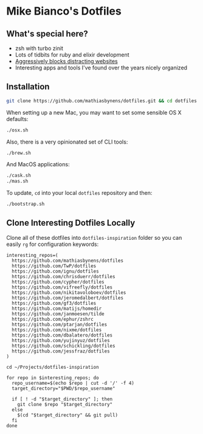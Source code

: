 # Mike Bianco's Dotfiles

## What's special here?

* zsh with turbo zinit
* Lots of tidbits for ruby and elixir development
* [Aggressively blocks distracting websites](http://mikebian.co/how-to-block-distracting-websites-on-your-laptop/)
* Interesting apps and tools I've found over the years nicely organized

## Installation

```bash
git clone https://github.com/mathiasbynens/dotfiles.git && cd dotfiles && ./bootstrap.sh
```

When setting up a new Mac, you may want to set some sensible OS X defaults:

```bash
./osx.sh
```

Also, there is a very opinionated set of CLI tools:

```bash
./brew.sh
```

And MacOS applications:

```bash
./cask.sh
./mas.sh
```

To update, `cd` into your local `dotfiles` repository and then:

```bash
./bootstrap.sh
```

## Clone Interesting Dotfiles Locally

Clone all of these dotfiles into `dotfiles-inspiration` folder so you can easily `rg` for configuration keywords:

```shell
interesting_repos=(
  https://github.com/mathiasbynens/dotfiles
  https://github.com/TwP/dotfiles
  https://github.com/ignu/dotfiles
  https://github.com/chrisduerr/dotfiles
  https://github.com/cypher/dotfiles
  https://github.com/vifreefly/dotfiles
  https://github.com/nikitavoloboev/dotfiles
  https://github.com/jeromedalbert/dotfiles
  https://github.com/gf3/dotfiles
  https://github.com/matijs/homedir
  https://github.com/janmoesen/tilde
  https://github.com/ephur/zshrc
  https://github.com/ptarjan/dotfiles
  https://github.com/nixme/dotfiles
  https://github.com/dbalatero/dotfiles
  https://github.com/yujinyuz/dotfiles
  https://github.com/schickling/dotfiles
  https://github.com/jessfraz/dotfiles
)

cd ~/Projects/dotfiles-inspiration

for repo in $interesting_repos; do
  repo_username=$(echo $repo | cut -d '/' -f 4)
  target_directory="$PWD/$repo_username"

  if [ ! -d "$target_directory" ]; then
    git clone $repo "$target_directory"
  else
    $(cd "$target_directory" && git pull)
  fi
done
```
